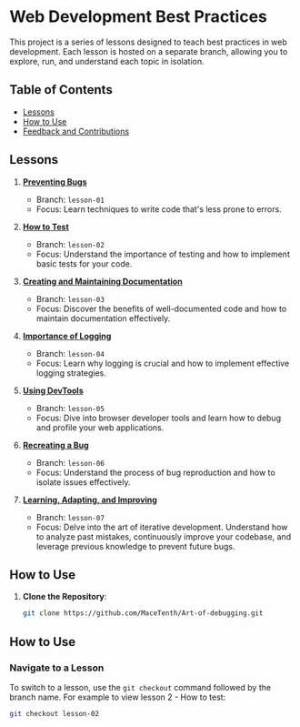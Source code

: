 # Web Development Best Practices

This project is a series of lessons designed to teach best practices in web development. Each lesson is hosted on a separate branch, allowing you to explore, run, and understand each topic in isolation.

## Table of Contents

- [Lessons](#lessons)
- [How to Use](#how-to-use)
- [Feedback and Contributions](#feedback-and-contributions)

## Lessons

1. **[Preventing Bugs](https://github.com/MaceTenth/Art-of-debugging/tree/main/lesson-01)**
   - Branch: `lesson-01`
   - Focus: Learn techniques to write code that's less prone to errors.

2. **[How to Test](https://github.com/MaceTenth/Art-of-debugging/tree/testing/lesson-02)**
   - Branch: `lesson-02`
   - Focus: Understand the importance of testing and how to implement basic tests for your code.

3. **[Creating and Maintaining Documentation](https://github.com/MaceTenth/Art-of-debugging/tree/documentation/lesson-03)**
   - Branch: `lesson-03`
   - Focus: Discover the benefits of well-documented code and how to maintain documentation effectively.

4. **[Importance of Logging](https://github.com/MaceTenth/Art-of-debugging/tree/logging/lesson-04)**
   - Branch: `lesson-04`
   - Focus: Learn why logging is crucial and how to implement effective logging strategies.

5. **[Using DevTools](https://github.com/MaceTenth/Art-of-debugging/tree/devtools/lesson-05)**
   - Branch: `lesson-05`
   - Focus: Dive into browser developer tools and learn how to debug and profile your web applications.

6. **[Recreating a Bug](https://github.com/MaceTenth/Art-of-debugging/tree/recreating/lesson-06)**
   - Branch: `lesson-06`
   - Focus: Understand the process of bug reproduction and how to isolate issues effectively.

7. **[Learning, Adapting, and Improving](https://github.com/MaceTenth/Art-of-debugging/tree/feedback/lesson-07)**
   - Branch: `lesson-07`
   - Focus: Delve into the art of iterative development. Understand how to analyze past mistakes, continuously improve your codebase, and leverage previous knowledge to prevent future bugs.


## How to Use

1. **Clone the Repository**:
   ```bash
   git clone https://github.com/MaceTenth/Art-of-debugging.git

## How to Use

### Navigate to a Lesson
To switch to a lesson, use the `git checkout` command followed by the branch name. For example to view lesson 2 - How to test:
```bash
git checkout lesson-02